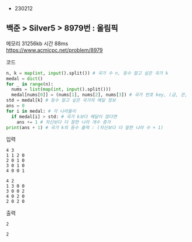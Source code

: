 - 230212
##  백준 > Silver5 > 8979번 : 올림픽
메모리 31256kb 시간 88ms  
https://www.acmicpc.net/problem/8979  

코드
```python
n, k = map(int, input().split()) # 국가 수 n, 등수 알고 싶은 국가 k
medal = dict()
for _ in range(n):
  nums = list(map(int, input().split()))
  medal[nums[0]] = (nums[1], nums[2], nums[3]) # 국가 번호 key, (금, 은, 동) value
std = medal[k] # 등수 알고 싶은 국가의 메달 정보
ans = 0
for i in medal: # 각 나라들이
  if medal[i] > std: # 국가 k보다 메달이 많다면
    ans += 1 # 자신보다 더 잘한 나라 개수 증가
print(ans + 1) # 국가 k의 등수 출력 : (자신보다 더 잘한 나라 수 + 1)
```

입력
```
4 3
1 1 2 0
2 0 1 0
3 0 1 0
4 0 0 1

4 2
1 3 0 0
3 0 0 2
4 0 2 0
2 0 2 0
```

출력
```
2

2
```
